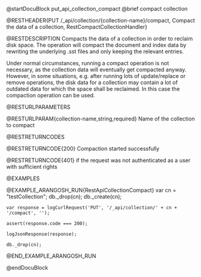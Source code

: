 
@startDocuBlock put_api_collection_compact
@brief compact collection

@RESTHEADER{PUT /_api/collection/{collection-name}/compact, Compact the data of a collection, RestCompactCollectionHandler}

@RESTDESCRIPTION
Compacts the data of a collection in order to reclaim disk space.
The operation will compact the document and index data by rewriting the
underlying .sst files and only keeping the relevant entries.

Under normal circumstances, running a compact operation is not necessary, as
the collection data will eventually get compacted anyway. However, in some
situations, e.g. after running lots of update/replace or remove operations,
the disk data for a collection may contain a lot of outdated data for which the
space shall be reclaimed. In this case the compaction operation can be used.

@RESTURLPARAMETERS

@RESTURLPARAM{collection-name,string,required}
Name of the collection to compact

@RESTRETURNCODES

@RESTRETURNCODE{200}
Compaction started successfully

@RESTRETURNCODE{401}
if the request was not authenticated as a user with sufficient rights

@EXAMPLES

@EXAMPLE_ARANGOSH_RUN{RestApiCollectionCompact}
    var cn = "testCollection";
    db._drop(cn);
    db._create(cn);

    var response = logCurlRequest('PUT', '/_api/collection/' + cn + '/compact', '');

    assert(response.code === 200);

    logJsonResponse(response);

    db._drop(cn);
@END_EXAMPLE_ARANGOSH_RUN

@endDocuBlock
